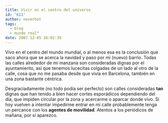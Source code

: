```yaml
---
title: Vivir en el centro del universo
id: '611'
author: neverbot
tags:
  - blog
  - mundo real™
date: 2007-12-05 16:02:39
---
```


Vivo en el centro del mundo mundial, o al menos esa es la conclusión que saco ahora que se acerca la navidad y paso por mi (nuevo) barrio. Todas las calles alrededor de mi manzana son consideradas dignas por el ayuntamiento, así que tenemos lucecitas colgadas de un lado al otro de la calle, cosa que no me pasaba desde que vivía en Barcelona, también en una zona bastante céntrica.

Desgraciadamente (no todo podía ser perfecto) son calles consideradas **tan** dignas que han tenido a bien hacer cortes esporádicos dependiendo del día, que impiden circular por la zona y acercarme o aparcar donde vivo. Si hoy vuelven a intentar impedirme entrar en mi calle probablemente tenga un percance con los **agentes de movilidad**. Atentos a los periódicos de mañana, por si aparezco.

